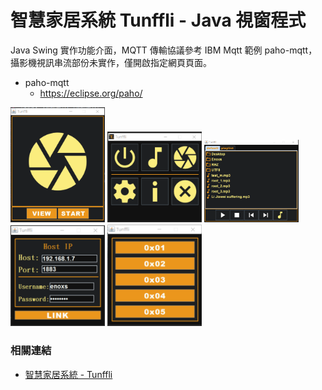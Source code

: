 智慧家居系統 Tunffli -  Java 視窗程式
======
Java Swing 實作功能介面，MQTT 傳輸協議參考 IBM Mqtt 範例 paho-mqtt，攝影機視訊串流部份未實作，僅開啟指定網頁頁面。

+ paho-mqtt
    + <https://eclipse.org/paho/>

<img src = '../assets/Tunffli/swing_webcam.png' width="30%">
<img src = '../assets/Tunffli/swing_dashboard.png' width="30%">
<img src = '../assets/Tunffli/swing_music.png' width="30%">

<img src = '../assets/Tunffli/swing_link.png' width="30%">
<img src = '../assets/Tunffli/swing_switch.png' width="30%">

### 相關連結
+ [智慧家居系統 - Tunffli](Tunffli.md)